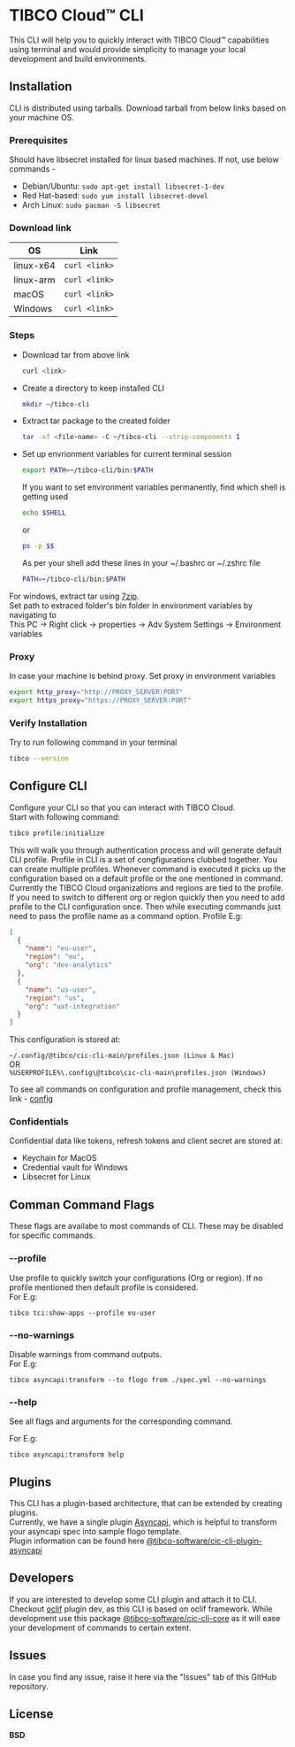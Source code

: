 # TIBCO Cloud™ CLI

This CLI will help you to quickly interact with TIBCO Cloud™ capabilities using terminal and would provide simplicity to manage your local development and build environments.

## Installation

CLI is distributed using tarballs. Download tarball from below links based on your machine OS.

### Prerequisites

Should have libsecret installed for linux based machines. If not, use below commands -

- Debian/Ubuntu: `sudo apt-get install libsecret-1-dev`
- Red Hat-based: `sudo yum install libsecret-devel`
- Arch Linux: `sudo pacman -S libsecret`

### Download link

| OS        |     Link      |
| --------- | :-----------: |
| linux-x64 | `curl <link>` |
| linux-arm | `curl <link>` |
| macOS     | `curl <link>` |
| Windows   | `curl <link>` |

### Steps

- Download tar from above link

  ```bash
  curl <link>
  ```

- Create a directory to keep installed CLI

  ```bash
  mkdir ~/tibco-cli
  ```

- Extract tar package to the created folder

  ```bash
  tar -xf <file-name> -C ~/tibco-cli --strip-components 1
  ```

- Set up envrionment variables for current terminal session

  ```bash
  export PATH=~/tibco-cli/bin:$PATH
  ```

  If you want to set environment variables permanently, find which shell is getting used

  ```bash
  echo $SHELL
  ```

  or

  ```bash
  ps -p $$
  ```

  As per your shell add these lines in your ~/.bashrc or ~/.zshrc file

  ```bash
  PATH=~/tibco-cli/bin:$PATH
  ```

For windows, extract tar using [7zip](https://www.7-zip.org/).\
Set path to extraced folder's bin folder in environment variables by navigating to\
This PC -> Right click -> properties -> Adv System Settings -> Environment variables

### Proxy

In case your machine is behind proxy. Set proxy in environment variables

```bash
export http_proxy="http://PROXY_SERVER:PORT"
export https_proxy="https://PROXY_SERVER:PORT"
```

### Verify Installation

Try to run following command in your terminal

```bash
tibco --version
```

## Configure CLI

Configure your CLI so that you can interact with TIBCO Cloud.\
Start with following command:

```bash
tibco profile:initialize
```

This will walk you through authentication process and will generate default CLI profile.
Profile in CLI is a set of congfigurations clubbed together. You can create multiple profiles.
Whenever command is executed it picks up the configuration based on a default profile or the one mentioned in command.\
Currently the TIBCO Cloud organizations and regions are tied to the profile. If you need to switch to different org or region quickly then you need to add profile to the CLI configuration once.
Then while executing commands just need to pass the profile name as a command option.
Profile E.g:

```json
[
  {
    "name": "eu-user",
    "region": "eu",
    "org": "dev-analytics"
  },
  {
    "name": "us-user",
    "region": "us",
    "org": "uat-integration"
  }
]
```

This configuration is stored at:

`~/.config/@tibco/cic-cli-main/profiles.json (Linux & Mac)`\
OR  
`%USERPROFILE%\.config\@tibco\cic-cli-main\profiles.json (Windows)`

To see all commands on configuration and profile management, check this link - [config](./docs/profiles.md)

### Confidentials

Confidential data like tokens, refresh tokens and client secret are stored at:

- Keychain for MacOS
- Credential vault for Windows
- Libsecret for Linux

## Comman Command Flags

These flags are availabe to most commands of CLI.
These may be disabled for specific commands.

### --profile <string>

Use profile to quickly switch your configurations (Org or region).
If no profile mentioned then default profile is considered.\
For E.g:

```
tibco tci:show-apps --profile eu-user
```

### --no-warnings

Disable warnings from command outputs.\
For E.g:

```
tibco asyncapi:transform --to flogo from ./spec.yml --no-warnings
```

### --help

See all flags and arguments for the corresponding command.

For E.g:

```
tibco asyncapi:transform help
```

## Plugins

This CLI has a plugin-based architecture, that can be extended by creating plugins.\
Currently, we have a single plugin [Asyncapi](https://asyncapi.io/), which is helpful to transform your asyncapi spec into sample flogo template.\
Plugin information can be found here [@tibco-software/cic-cli-plugin-asyncapi](https://www.npmjs.com/package/@tibco/cli-plugin-asyncapi)

## Developers

If you are interested to develop some CLI plugin and attach it to CLI. Checkout [oclif](https://oclif.io) plugin dev, as this CLI is based on oclif framework. While development use this package [@tibco-software/cic-cli-core](https://www.npmjs.com/package/@tibco/cic-cli-core) as it will ease your development of commands to certain extent.

## Issues

In case you find any issue, raise it here via the "Issues" tab of this GitHub repository.

## License

**BSD**
